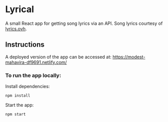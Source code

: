 # Lyrical

A small React app for getting song lyrics via an API. Song lyrics courtesy of [lyrics.ovh](https://lyricsovh.docs.apiary.io/#reference/0/lyrics-of-a-song/search).

## Instructions

A deployed version of the app can be accessed at: https://modest-mahavira-df9691.netlify.com/

### To run the app locally:

Install dependencies:

```
npm install
```

Start the app:

```
npm start
```
